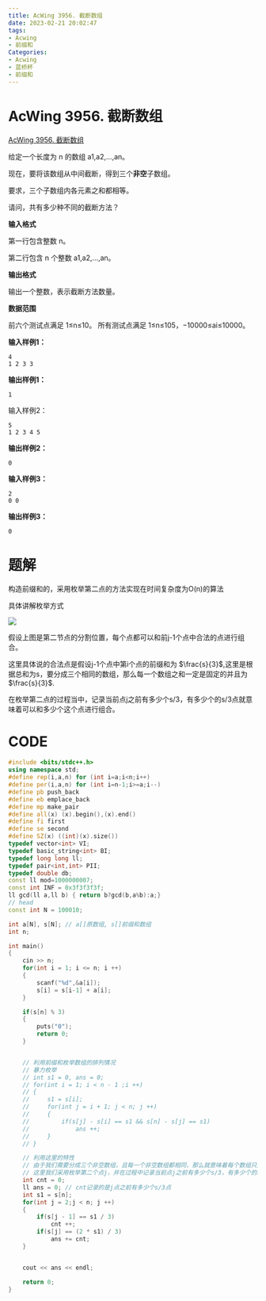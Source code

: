 ```yaml
---
title: AcWing 3956. 截断数组
date: 2023-02-21 20:02:47
tags:
- Acwing
- 前缀和
Categories:
- Acwing
- 蓝桥杯
- 前缀和
---
```


# AcWing 3956. 截断数组

[AcWing 3956. 截断数组](https://www.acwing.com/problem/content/3959/)

给定一个长度为 n 的数组 a1,a2,…,an。

现在，要将该数组从中间截断，得到三个**非空**子数组。

要求，三个子数组内各元素之和都相等。

请问，共有多少种不同的截断方法？

**输入格式**

第一行包含整数 n。

第二行包含 n 个整数 a1,a2,…,an。

**输出格式**

输出一个整数，表示截断方法数量。

**数据范围**

前六个测试点满足 1≤n≤10。
所有测试点满足 1≤n≤105，−10000≤ai≤10000。

**输入样例1：**

```
4
1 2 3 3
```

**输出样例1：**

```
1
```

输入样例2：

```
5
1 2 3 4 5
```

**输出样例2：**

```
0
```

**输入样例3：**

```
2
0 0
```

**输出样例3：**

```
0
```

# 题解

构造前缀和的，采用枚举第二点的方法实现在时间复杂度为O(n)的算法

具体讲解枚举方式

![](https://124newblog-1309411887.cos.ap-nanjing.myqcloud.com/images/202302212050480.png)

假设上图是第二节点的分割位置，每个点都可以和前j-1个点中合法的点进行组合。

这里具体说的合法点是假设j-1个点中第i个点的前缀和为 $\frac{s}{3}$,这里是根据总和为s，要分成三个相同的数组，那么每一个数组之和一定是固定的并且为 $\frac{s}{3}$.

在枚举第二点的过程当中，记录当前点j之前有多少个s/3，有多少个的s/3点就意味着可以和多少个这个点进行组合。

# CODE

```c++
#include <bits/stdc++.h>
using namespace std;
#define rep(i,a,n) for (int i=a;i<n;i++)
#define per(i,a,n) for (int i=n-1;i>=a;i--)
#define pb push_back
#define eb emplace_back
#define mp make_pair
#define all(x) (x).begin(),(x).end()
#define fi first
#define se second
#define SZ(x) ((int)(x).size())
typedef vector<int> VI;
typedef basic_string<int> BI;
typedef long long ll;
typedef pair<int,int> PII;
typedef double db;
const ll mod=1000000007;
const int INF = 0x3f3f3f3f;
ll gcd(ll a,ll b) { return b?gcd(b,a%b):a;}
// head
const int N = 100010;

int a[N], s[N]; // a[]原数组, s[]前缀和数组
int n;

int main()
{
    cin >> n;
    for(int i = 1; i <= n; i ++)
    {
        scanf("%d",&a[i]);
        s[i] = s[i-1] + a[i];
    }

    if(s[n] % 3)
    {   
        puts("0");
        return 0;
    }


    // 利用前缀和枚举数组的排列情况
    // 暴力枚举
    // int s1 = 0, ans = 0;
    // for(int i = 1; i < n - 1 ;i ++)
    // {
    //     s1 = s[i];
    //     for(int j = i + 1; j < n; j ++)
    //     {
    //         if(s[j] - s[i] == s1 && s[n] - s[j] == s1)
    //             ans ++;
    //     }
    // }

    // 利用这里的特性
    // 由于我们需要分成三个非空数组，且每一个非空数组都相同，那么就意味着每个数组只之和=s/3
    // 这里我们采用枚举第二个点j，并在过程中记录当前点j之前有多少个s/3，有多少个的s/3点就意味着可以和多少个这个点进行组合
    int cnt = 0;
    ll ans = 0; // cnt记录的是j点之前有多少个s/3点
    int s1 = s[n];
    for(int j = 2;j < n; j ++)
    {
        if(s[j - 1] == s1 / 3)
            cnt ++;
        if(s[j] == (2 * s1) / 3)
            ans += cnt;
    }


    cout << ans << endl;

    return 0;
}
```

